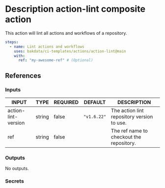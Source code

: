 # Description action-lint composite action

This action will lint all actions and workflows of a repository.

```yaml
steps:
  - name: Lint actions and workflows
    uses: bakdata/ci-templates/actions/action-lint@main
    with:
      ref: "my-awesome-ref" # (Optional)
```

## References

### Inputs

<!-- AUTO-DOC-INPUT:START - Do not remove or modify this section -->

| INPUT               | TYPE   | REQUIRED | DEFAULT     | DESCRIPTION                                |
| ------------------- | ------ | -------- | ----------- | ------------------------------------------ |
| action-lint-version | string | false    | `"v1.6.22"` | The action lint repository version to use. |
| ref                 | string | false    |             | The ref name to checkout the repository.   |

<!-- AUTO-DOC-INPUT:END -->

### Outputs

<!-- AUTO-DOC-OUTPUT:START - Do not remove or modify this section -->

No outputs.

<!-- AUTO-DOC-OUTPUT:END -->

### Secrets
